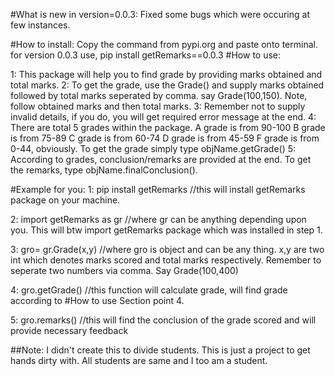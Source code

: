 #What is new in version=0.0.3:
Fixed some bugs which were occuring at few instances. 

#How to install:
Copy the command from pypi.org and paste onto terminal. 
for version 0.0.3 use, pip install getRemarks==0.0.3
#How to use:

1: This package will help you to find grade by providing marks obtained and total marks.
2: To get the grade, use the Grade() and supply marks obtained followed by total marks seperated by comma.
   say Grade(100,150). Note, follow obtained marks and then total marks.
3: Remember not to supply invalid details, if you do, you will get required error message at the end.
4: There are total 5 grades within the package.
   A grade is from 90-100
   B grade is from 75-89
   C grade is from 60-74
   D grade is from 45-59 
   F grade is from 0-44, obviously. To get the grade simply type objName.getGrade()
5: According to grades, conclusion/remarks are provided at the end. To get the remarks, type objName.finalConclusion().

#Example for you:
   1: pip install getRemarks //this will install getRemarks package on your machine.

   2: import getRemarks as gr  //where gr can be anything depending upon you. This will btw import getRemarks package which was installed in step 1.

   3: gro= gr.Grade(x,y) //where gro is object and can be any thing. x,y are two int which denotes marks scored and total marks respectively. 
      Remember to seperate two numbers via comma. Say Grade(100,400)

   4: gro.getGrade() //this function will calculate grade, will find grade according to  #How to use Section point 4.

   5: gro.remarks() //this will find the conclusion of the grade scored and will provide necessary feedback
 
  	

##Note: I didn't create this to divide students. This is just a project to get hands dirty with. All students are same and I too am a student. 
